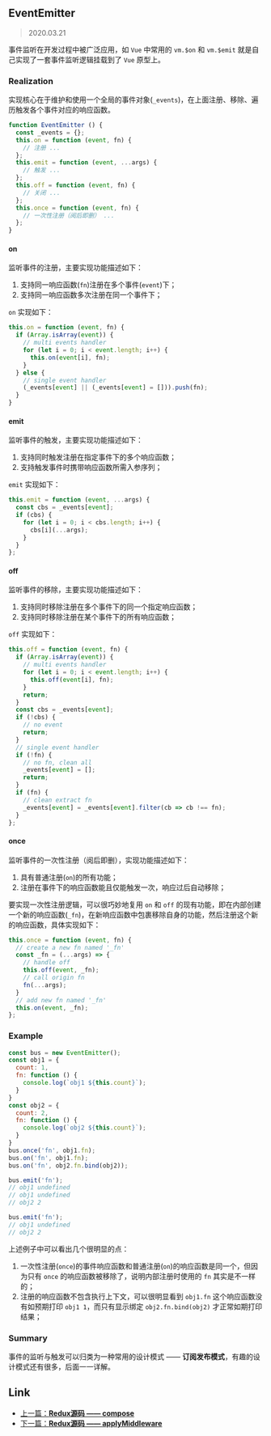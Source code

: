 ## EventEmitter

> 2020.03.21

事件监听在开发过程中被广泛应用，如 `Vue` 中常用的 `vm.$on` 和 `vm.$emit` 就是自己实现了一套事件监听逻辑挂载到了 `Vue` 原型上。

### Realization

实现核心在于维护和使用一个全局的事件对象(`_events`)，在上面注册、移除、遍历触发各个事件对应的响应函数。

```javascript
function EventEmitter () {
  const _events = {};
  this.on = function (event, fn) {
    // 注册 ...
  };
  this.emit = function (event, ...args) {
    // 触发 ...
  };
  this.off = function (event, fn) {
    // 关闭 ...
  };
  this.once = function (event, fn) {
    // 一次性注册（阅后即删） ...
  };
}
```

#### on

监听事件的注册，主要实现功能描述如下：

1. 支持同一响应函数(`fn`)注册在多个事件(`event`)下；
2. 支持同一响应函数多次注册在同一个事件下；

`on` 实现如下：

```javascript
this.on = function (event, fn) {
  if (Array.isArray(event)) {
    // multi events handler
    for (let i = 0; i < event.length; i++) {
      this.on(event[i], fn);
    }
  } else {
    // single event handler
    (_events[event] || (_events[event] = [])).push(fn);
  }
}
```

#### emit

监听事件的触发，主要实现功能描述如下：

1. 支持同时触发注册在指定事件下的多个响应函数；
2. 支持触发事件时携带响应函数所需入参序列；

`emit` 实现如下：

```javascript
this.emit = function (event, ...args) {
  const cbs = _events[event];
  if (cbs) {
    for (let i = 0; i < cbs.length; i++) {
      cbs[i](...args);
    }
  }
};
```

#### off

监听事件的移除，主要实现功能描述如下：

1. 支持同时移除注册在多个事件下的同一个指定响应函数；
2. 支持同时移除注册在某个事件下的所有响应函数；

`off` 实现如下：

```javascript
this.off = function (event, fn) {
  if (Array.isArray(event)) {
    // multi events handler
    for (let i = 0; i < event.length; i++) {
      this.off(event[i], fn);
    }
    return;
  }
  const cbs = _events[event];
  if (!cbs) {
    // no event
    return;
  }
  // single event handler
  if (!fn) {
    // no fn, clean all
    _events[event] = [];
    return;
  }
  if (fn) {
    // clean extract fn
    _events[event] = _events[event].filter(cb => cb !== fn);
  }
};
```
#### once

监听事件的一次性注册（阅后即删），实现功能描述如下：

1. 具有普通注册(`on`)的所有功能；
2. 注册在事件下的响应函数能且仅能触发一次，响应过后自动移除；

要实现一次性注册逻辑，可以很巧妙地复用 `on` 和 `off` 的现有功能，即在内部创建一个新的响应函数(`_fn`)，在新响应函数中包裹移除自身的功能，然后注册这个新的响应函数，具体实现如下：

```javascript
this.once = function (event, fn) {
  // create a new fn named '_fn'
  const _fn = (...args) => {
    // handle off
    this.off(event, _fn);
    // call origin fn
    fn(...args);
  }
  // add new fn named '_fn'
  this.on(event, _fn);
};
```

### Example

```javascript
const bus = new EventEmitter();
const obj1 = {
  count: 1,
  fn: function () {
    console.log(`obj1 ${this.count}`);
  }
}
const obj2 = {
  count: 2,
  fn: function () {
    console.log(`obj2 ${this.count}`);
  }
}
bus.once('fn', obj1.fn);
bus.on('fn', obj1.fn);
bus.on('fn', obj2.fn.bind(obj2));

bus.emit('fn');
// obj1 undefined
// obj1 undefined
// obj2 2

bus.emit('fn');
// obj1 undefined
// obj2 2
```

上述例子中可以看出几个很明显的点：

1. 一次性注册(`once`)的事件响应函数和普通注册(`on`)的响应函数是同一个，但因为只有 `once` 的响应函数被移除了，说明内部注册时使用的 `fn` 其实是不一样的；
2. 注册的响应函数不包含执行上下文，可以很明显看到 `obj1.fn` 这个响应函数没有如预期打印 `obj1 1`，而只有显示绑定 `obj2.fn.bind(obj2)` 才正常如期打印结果；

### Summary

事件的监听与触发可以归类为一种常用的设计模式 —— **订阅发布模式**，有趣的设计模式还有很多，后面一一详解。

## Link

+ [上一篇：**Redux源码 —— compose**](../Redux/compose.md)
+ [下一篇：**Redux源码 —— applyMiddleware**](../Redux/applyMiddleware.md)